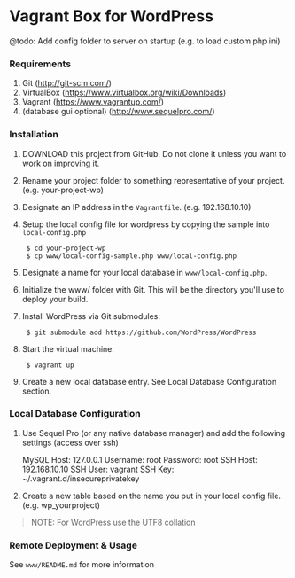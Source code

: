 # Vagrant Box for WordPress

@todo: Add config folder to server on startup (e.g. to load custom php.ini)

### Requirements
1. Git (http://git-scm.com/)
2. VirtualBox (https://www.virtualbox.org/wiki/Downloads)
2. Vagrant (https://www.vagrantup.com/)
3. (database gui optional) (http://www.sequelpro.com/)

### Installation
1. DOWNLOAD this project from GitHub. Do not clone it unless you want to work on improving it.
2. Rename your project folder to something representative of your project. (e.g. your-project-wp)
3. Designate an IP address in the `Vagrantfile`. (e.g. 192.168.10.10)
4. Setup the local config file for wordpress by copying the sample into `local-config.php`

        $ cd your-project-wp
        $ cp www/local-config-sample.php www/local-config.php

5. Designate a name for your local database in `www/local-config.php`.
6. Initialize the www/ folder with Git. This will be the directory you'll use to deploy your build.
7. Install WordPress via Git submodules:

        $ git submodule add https://github.com/WordPress/WordPress

8. Start the virtual machine:

        $ vagrant up

9. Create a new local database entry. See Local Database Configuration section.


### Local Database Configuration

1. Use Sequel Pro (or any native database manager) and add the following settings (access over ssh)

    MySQL Host: 127.0.0.1
    Username: root
    Password: root
    SSH Host: 192.168.10.10
    SSH User: vagrant
    SSH Key: ~/.vagrant.d/insecureprivatekey

 2. Create a new table based on the name you put in your local config file. (e.g. wp_yourproject)

 > NOTE: For WordPress use the UTF8 collation

### Remote Deployment & Usage

See `www/README.md` for more information
